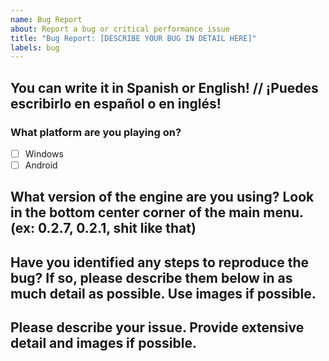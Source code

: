 ```yaml
---
name: Bug Report
about: Report a bug or critical performance issue
title: "Bug Report: [DESCRIBE YOUR BUG IN DETAIL HERE]"
labels: bug
---
```


## You can write it in Spanish or English! // ¡Puedes escribirlo en español o en inglés!

[weed]: <> (FILL THIS ISSUE THING OUT AS MUCH AS POSSIBLE)
[weed]: <> (OR ELSE YOUR ISSUE WILL BE LESS LIKELY TO BE SOLVED!)
[weed]: <> (GO TO THEIR RESPECTIVE GITHUB ISSUES AND REPORT THEM THERE LOL!)

[weed]: <> (ALSO MAKE SURE THAT YOU USE PROPER LABELS, IF YOU'RE RUNNING INTO COMPILER ISSUES, USE THE compiler issue LABEL!!!)

### What platform are you playing on?

[weed]: <> (Put an X in the [ ] thingies to fill out checkbox!)
[weed]: <> (something like [x] pretty much, don't screw up or you will look stupid)

- [ ] Windows
- [ ] Android

## What version of the engine are you using? Look in the bottom center corner of the main menu. (ex: 0.2.7, 0.2.1, shit like that)

## Have you identified any steps to reproduce the bug? If so, please describe them below in as much detail as possible. Use images if possible.

## Please describe your issue. Provide extensive detail and images if possible.
